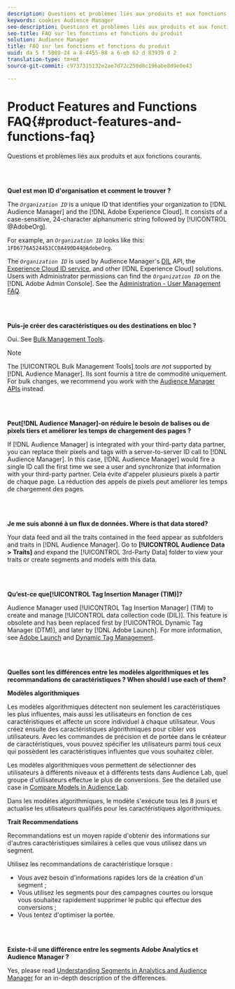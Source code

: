 ```yaml
---
description: Questions et problèmes liés aux produits et aux fonctions courants.
keywords: cookies Audience Manager
seo-description: Questions et problèmes liés aux produits et aux fonctions courants.
seo-title: FAQ sur les fonctions et fonctions du produit
solution: Audience Manager
title: FAQ sur les fonctions et fonctions du produit
uuid: da 5 f 5089-24 a 8-4455-88 a 6-eb 62 d 83939 d 2
translation-type: tm+mt
source-git-commit: c9737315132e2ae7d72c250d8c196abe8d9e0e43

---
```



# Product Features and Functions FAQ{#product-features-and-functions-faq}

Questions et problèmes liés aux produits et aux fonctions courants.

<br> 

<!-- 

faq_features_functions.xml

 -->

**Quel est mon ID d'organisation et comment le trouver ?**

The *`Organization ID`* is a unique ID that identifies your organization to [!DNL Audience Manager] and the [!DNL Adobe Experience Cloud]. It consists of a case-sensitive, 24-character alphanumeric string followed by [!UICONTROL @AdobeOrg].

For example, an *`Organization ID`* looks like this: `1FD6776A524453CC0A490D44@AdobeOrg`.

The *`Organization ID`* is used by Audience Manager's [DIL](../dil/dil-overview.md) API, the [Experience Cloud ID service](https://marketing.adobe.com/resources/help/en_US/mcvid/), and other [!DNL Experience Cloud] solutions. Users with Administrator permissions can find the *`Organization ID`* on the [!DNL Adobe Admin Console]. See the [Administration - User Management FAQ](https://marketing.adobe.com/resources/help/en_US/mcloud/admin_getting_started.html).

<br> 

**Puis-je créer des caractéristiques ou des destinations en bloc ?**

Oui. See [Bulk Management Tools](../reference/bulk-management-tools/bulk-management-intro.md).

>[!NOTE]
>
>The [!UICONTROL Bulk Management Tools] tools *are not* supported by [!DNL Audience Manager]. Ils sont fournis à titre de commodité uniquement. For bulk changes, we recommend you work with the [Audience Manager APIs](../api/api.md) instead.

<br> 

**Peut[!DNL Audience Manager]-on réduire le besoin de balises ou de pixels tiers et améliorer les temps de chargement des pages ?**

If [!DNL Audience Manager] is integrated with your third-party data partner, you can replace their pixels and tags with a server-to-server ID call to [!DNL Audience Manager]. In this case, [!DNL Audience Manager] would fire a single ID call the first time we see a user and synchronize that information with your third-party partner. Cela évite d'appeler plusieurs pixels à partir de chaque page. La réduction des appels de pixels peut améliorer les temps de chargement des pages.

<br> 

**Je me suis abonné à un flux de données. Where is that data stored?**

Your data feed and all the traits contained in the feed appear as subfolders and traits in [!DNL Audience Manager]. Go to **[!UICONTROL Audience Data > Traits]** and expand the [!UICONTROL 3rd-Party Data] folder to view your traits or create segments and models with this data.

<br> 

**Qu’est-ce que[!UICONTROL Tag Insertion Manager (TIM)]?**

Audience Manager used [!UICONTROL Tag Insertion Manager] (TIM) to create and manage [!UICONTROL data collection code (DIL)]. This feature is obsolete and has been replaced first by [!UICONTROL Dynamic Tag Manager (DTM)], and later by [!DNL Adobe Launch]. For more information, see [Adobe Launch](https://docs.adobelaunch.com/) and [Dynamic Tag Management](https://marketing.adobe.com/resources/help/en_US/dtm/).

<br> 

**Quelles sont les différences entre les modèles algorithmiques et les recommandations de caractéristiques ? When should I use each of them?**

**Modèles algorithmiques**

Les modèles algorithmiques détectent non seulement les caractéristiques les plus influentes, mais aussi les utilisateurs en fonction de ces caractéristiques et affecte un score individuel à chaque utilisateur. Vous créez ensuite des caractéristiques algorithmiques pour cibler vos utilisateurs. Avec les commandes de précision et de portée dans le créateur de caractéristiques, vous pouvez spécifier les utilisateurs parmi tous ceux qui possèdent les caractéristiques influentes que vous souhaitez cibler.

Les modèles algorithmiques vous permettent de sélectionner des utilisateurs à différents niveaux et à différents tests dans Audience Lab, quel groupe d'utilisateurs effectue le plus de conversions. See the detailed use case in [Compare Models in Audience Lab](../features/audience-lab/audience-lab-use-cases.md#compare-models).

Dans les modèles algorithmiques, le modèle s'exécute tous les 8 jours et actualise les utilisateurs qualifiés pour les caractéristiques algorithmiques.

**Trait Recommendations**

Recommandations est un moyen rapide d'obtenir des informations sur d'autres caractéristiques similaires à celles que vous utilisez dans un segment.

Utilisez les recommandations de caractéristique lorsque :

* Vous avez besoin d'informations rapides lors de la création d'un segment ;
* Vous utilisez les segments pour des campagnes courtes ou lorsque vous souhaitez rapidement supprimer le public qui effectue des conversions ;
* Vous tentez d'optimiser la portée.

<br> 

**Existe-t-il une différence entre les segments Adobe Analytics et Audience Manager ?**

Yes, please read [Understanding Segments in Analytics and Audience Manager](https://marketing.adobe.com/resources/help/en_US/analytics/audiences/aam-analytics-segments.html) for an in-depth description of the differences.
